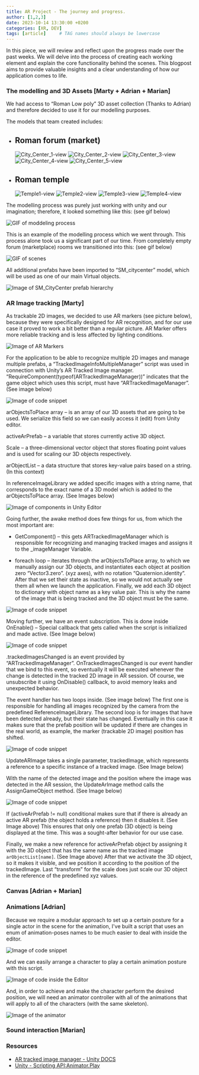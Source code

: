 ```yaml
---
title: AR Project - The journey and progress.
author: [1,2,3]
date: 2023-10-14 13:30:00 +0200
categories: [XR, DEV]
tags: [article]     # TAG names should always be lowercase
---
```


In this piece, we will review and reflect upon the progress made over the past weeks. We will delve into the process of creating each working element and explain the core functionality behind the scenes. This blogpost aims to provide valuable insights and a clear understanding of how our application comes to life.

### The modelling and 3D Assets [Marty + Adrian + Marian]

We had access to “Roman Low poly” 3D asset collection (Thanks to Adrian) and therefore decided to use it for our modelling purposes. 

The models that team created includes:

-   ## Roman forum (market)
    ![City_Center_1-view](/assets/img/city_center1.png)
    ![City_Center_2-view](/assets/img/city_center2.png)
    ![City_Center_3-view](/assets/img/city_center3.png)
    ![City_Center_4-view](/assets/img/city_center4.png)
    ![City_Center_5-view](/assets/img/city_center5.png)

-   ## Roman temple
    ![Temple1-view](/assets/img/temple1.png)
    ![Temple2-view](/assets/img/temple2.png)
    ![Temple3-view](/assets/img/temple3.png)
    ![Temple4-view](/assets/img/temple4.png)


The modelling process was purely just working with unity and our imagination; therefore, it looked something like this: (see gif below)

![GIF of moddeling process](/assets/img/modelling.gif)

This is an example of the modelling process which we went through. This process alone took us a significant part of our time. From completely empty forum (marketplace) rooms we transitioned into this: (see gif below)

![GIF of scenes](/assets/img/scenes.gif)

All additional prefabs have been imported to “SM_citycenter” model, which will be used as one of our main Virtual objects.

![Image of SM_CityCenter prefab hierarchy](/assets/img/picture2.png)

### AR Image tracking [Marty]

As trackable 2D images, we decided to use AR markers (see picture below), because they were specifically designed for AR recognition, and for our use case it proved to work a bit better than a regular picture. AR Marker offers more reliable tracking and is less affected by lighting conditions. 

![Image of AR Markers](/assets/img/picture3.png)

For the application to be able to recognize multiple 2D images and manage multiple prefabs, a “TrackedImageInfoMultipleManager” script was used in connection with Unity’s AR Tracked Image manager. 
“RequireComponent(typeof(ARTrackedImageManager))” indicates that the game object which uses this script, must have “ARTrackedImageManager”. (See image below)

![Image of code snippet](/assets/img/picture4.png)

arObjectsToPlace array – is an array of our 3D assets that are going to be used. We serialize this field so we can easily access it (edit) from Unity editor. 

activeArPrefab – a variable that stores currently active 3D object.

Scale – a three-dimensional vector object that stores floating point values and is used for scaling our 3D objects respectively. 

arObjectList – a data structure that stores key-value pairs based on a string. (In this context)

In referenceImageLibrary we added specific images with a string name, that corresponds to the exact name of a 3D model which is added to the arObjectsToPlace array. (See Images below) 

![Image of components in Unity Editor](/assets/img/picture5.png)

Going further, the awake method does few things for us, from which the most important are:

-	GetComponent<ARTrackedImageManager>() – this gets ARTrackedImageManager which is responsible for recognizing and managing tracked images and assigns it to the _imageManager Variable. 

-	foreach loop – iterates through the arObjectsToPlace array, to which we manually assign our 3D objects, and instantiates each object at position zero “Vector3.zero”. (xyz axes), with no rotation “Quaternion.identity”. After that we set their state as inactive, so we would not actually see them all when we launch the application. Finally, we add each 3D object to dictionary with object name as a key value pair. This is why the name of the image that is being tracked and the 3D object must be the same.

![Image of code snippet](/assets/img/picture6.png)

Moving further, we have an event subscription. This is done inside OnEnable() – Special callback that gets called when the script is initialized and made active. (See Image below)

![Image of code snippet](/assets/img/picture7.png)

.trackedImagesChanged is an event provided by “ARTrackedImageManager”. OnTrackedImagesChanged is our event handler that we bind to this event, so eventually it will be executed whenever the change  is detected in the tracked 2D image in AR session. Of course, we unsubscribe it using OnDisable() callback, to avoid memory leaks and unexpected behavior.

The event handler has two loops inside. (See image below) The first one is responsible for handling all images recognized by the camera from the predefined ReferenceImageLibrary. The second loop is for images that have been detected already, but their state has changed. Eventually in this case it makes sure that the prefab position will be updated if there are changes in the real world, as example, the marker (trackable 2D image) position has shifted. 

![Image of code snippet](/assets/img/picture8.png)

UpdateARImage takes a single parameter, trackedImage, which represents a reference to a specific instance of a tracked image. (See Image below)

With the name of the detected image and the position where the image was detected in the AR session, the UpdateArImage method calls the AssignGameObject method. (See Image below)

![Image of code snippet](/assets/img/picture9.png)

If (activeArPrefab != null) conditional makes sure that if there is already an active AR prefab (the object holds a reference) then it disables it. (See Image above)  This ensures that only one prefab (3D object) is being displayed at the time. This was a sought-after behavior for our use case. 

Finally, we make a new reference for activeArPrefab object by assigning it with the 3D object that has the same name as the tracked image `arObjectList[name]`. (See Image above)  After that we activate the 3D object, so it makes it visible, and we position it according to the position of the trackedImage. Last “transform” for the scale does just scale our 3D object in the reference of the predefined xyz values.

### Canvas [Adrian + Marian]

### Animations [Adrian]

Because we require a modular approach to set up a certain posture for a single actor in the scene for the animation, I've built a script that uses an enum of animation-poses names to be much easier to deal with inside the editor.

![Image of code snippet](/assets/img/animationPoseCode.png)

And we can easily arrange a character to play a certain animation posture with this script.

![Image of code inside the Editor](/assets/img/animationPoseEditorUI.png)

And, in order to achieve and make the character perform the desired position, we will need an animator controller with all of the animations that will apply to all of the characters (with the same skeleton).

![Image of the animator](/assets/img/animationPoseAnimatorUI.png)

### Sound interaction [Marian]


### Resources
-   [AR tracked image manager - Unity DOCS](https://docs.unity.cn/Packages/com.unity.xr.arfoundation@4.2/manual/tracked-image-manager.html)
-   [Unity - Scripting API:Animator.Play](https://docs.unity3d.com/ScriptReference/Animator.Play.html)

